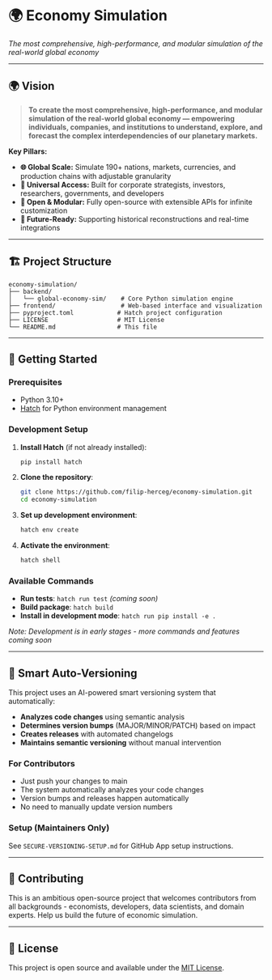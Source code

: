 # 🌍 Economy Simulation

*The most comprehensive, high-performance, and modular simulation of the real-world global economy*

---

## 🌍 Vision

> **To create the most comprehensive, high-performance, and modular simulation of the real-world global economy — empowering individuals, companies, and institutions to understand, explore, and forecast the complex interdependencies of our planetary markets.**

**Key Pillars:**
- **🌐 Global Scale:** Simulate 190+ nations, markets, currencies, and production chains with adjustable granularity
- **👥 Universal Access:** Built for corporate strategists, investors, researchers, governments, and developers
- **🔧 Open & Modular:** Fully open-source with extensible APIs for infinite customization
- **🚀 Future-Ready:** Supporting historical reconstructions and real-time integrations

---

## 🏗️ Project Structure

```
economy-simulation/
├── backend/
│   └── global-economy-sim/    # Core Python simulation engine
├── frontend/                  # Web-based interface and visualization
├── pyproject.toml            # Hatch project configuration
├── LICENSE                   # MIT License
└── README.md                 # This file
```

---

## 🚀 Getting Started

### Prerequisites
- Python 3.10+
- [Hatch](https://hatch.pypa.io/) for Python environment management

### Development Setup

1. **Install Hatch** (if not already installed):
   ```bash
   pip install hatch
   ```

2. **Clone the repository**:
   ```bash
   git clone https://github.com/filip-herceg/economy-simulation.git
   cd economy-simulation
   ```

3. **Set up development environment**:
   ```bash
   hatch env create
   ```

4. **Activate the environment**:
   ```bash
   hatch shell
   ```

### Available Commands

- **Run tests**: `hatch run test` *(coming soon)*
- **Build package**: `hatch build`
- **Install in development mode**: `hatch run pip install -e .`

*Note: Development is in early stages - more commands and features coming soon*

---

## 🤖 Smart Auto-Versioning

This project uses an AI-powered smart versioning system that automatically:
- **Analyzes code changes** using semantic analysis
- **Determines version bumps** (MAJOR/MINOR/PATCH) based on impact
- **Creates releases** with automated changelogs
- **Maintains semantic versioning** without manual intervention

### For Contributors
- Just push your changes to main
- The system automatically analyzes your code changes
- Version bumps and releases happen automatically
- No need to manually update version numbers

### Setup (Maintainers Only)
See `SECURE-VERSIONING-SETUP.md` for GitHub App setup instructions.

---

## 🤝 Contributing

This is an ambitious open-source project that welcomes contributors from all backgrounds - economists, developers, data scientists, and domain experts. Help us build the future of economic simulation.

---

## 📄 License

This project is open source and available under the [MIT License](LICENSE).